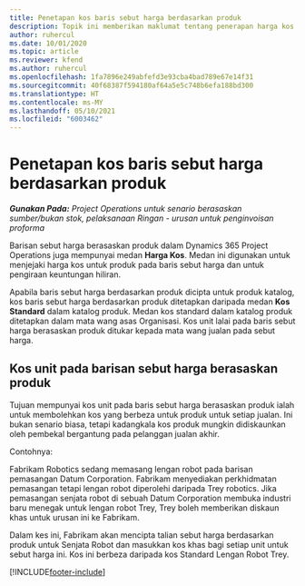 ```yaml
---
title: Penetapan kos baris sebut harga berdasarkan produk
description: Topik ini memberikan maklumat tentang penerapan harga kos pada sebut harga berdasarkan produk.
author: ruhercul
ms.date: 10/01/2020
ms.topic: article
ms.reviewer: kfend
ms.author: ruhercul
ms.openlocfilehash: 1fa7896e249abfefd3e93cba4bad789e67e14f31
ms.sourcegitcommit: 40f68387f594180af64a5e5c748b6efa188bd300
ms.translationtype: HT
ms.contentlocale: ms-MY
ms.lasthandoff: 05/10/2021
ms.locfileid: "6003462"
---
```

# <a name="costing-product-based-quote-lines"></a>Penetapan kos baris sebut harga berdasarkan produk

_**Gunakan Pada:** Project Operations untuk senario berasaskan sumber/bukan stok, pelaksanaan Ringan - urusan untuk penginvoisan proforma_


Barisan sebut harga berasaskan produk dalam Dynamics 365 Project Operations juga mempunyai medan **Harga Kos**. Medan ini digunakan untuk menjejaki harga kos untuk produk pada baris sebut harga dan untuk pengiraan keuntungan hiliran.

Apabila baris sebut harga berdasarkan produk dicipta untuk produk katalog, kos baris sebut harga berdasarkan produk ditetapkan daripada medan **Kos Standard** dalam katalog produk. Medan kos standard dalam katalog produk ditetapkan dalam mata wang asas Organisasi. Kos unit lalai pada baris sebut harga berasaskan produk ditukar kepada mata wang jualan pada sebut harga.

## <a name="unit-cost-on-a-product-based-quote-line"></a>Kos unit pada barisan sebut harga berasaskan produk

Tujuan mempunyai kos unit pada baris sebut harga berasaskan produk ialah untuk membolehkan kos yang berbeza untuk produk untuk setiap jualan. Ini bukan senario biasa, tetapi kadangkala kos produk mungkin didiskaunkan oleh pembekal bergantung pada pelanggan jualan akhir.

Contohnya:

Fabrikam Robotics sedang memasang lengan robot pada barisan pemasangan Datum Corporation. Fabrikam menyediakan perkhidmatan pemasangan tetapi lengan robot diperolehi daripada Trey robotics. Jika pemasangan senjata robot di sebuah Datum Corporation membuka industri baru menegak untuk lengan robot Trey, Trey boleh memberikan diskaun khas untuk urusan ini ke Fabrikam.

Dalam kes ini, Fabrikam akan mencipta talian sebut harga berdasarkan produk untuk Senjata Robot dan masukkan kos khas bagi setiap unit untuk sebut harga ini. Kos ini berbeza daripada kos Standard Lengan Robot Trey.


[!INCLUDE[footer-include](../../includes/footer-banner.md)]